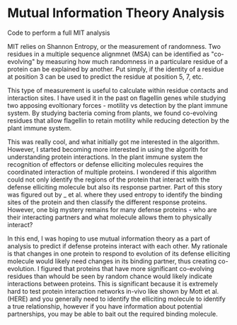 # Mutual Information Theory Analysis
Code to perform a full MIT analysis

MIT relies on Shannon Entropy, or the measurement of randomness. Two residues in a multiple sequence alignmnet (MSA) can be identified as "co-evolving" by measuring how much randomness in a particulare residue of a protein can be explained by another. Put simply, if the identity of a residue at position 3 can be used to predict the residue at position 5, 7, etc. 

This type of measurement is useful to calculate within residue contacts and interaction sites. I have used it in the past on flagellin genes while studying two apposing evoltionary forces - motility vs detection by the plant immune system. By studying bacteria coming from plants, we found co-evolving residues that allow flagellin to retain motility while reducing detection by the plant immune system. 

This was really cool, and what initially got me interested in the algorithm. However, I started becoming more interested in using the algorith for understanding protein interactions. In the plant immune system the recognition of effectors or defense elliciting molecules requires the coordinated interaction of multiple proteins. I wondered if this algorithm could not only identify the regions of the protein that interact with the defense elliciting molecule but also its response partner. Part of this story was figured out by _ et al. where they used entropy to identify the binding sites of the protein and then classify the different response proteins. However, one big mystery remains for many defense proteins - who are their interacting partners and what molecule allows them to physically interact?

In this end, I was hoping to use mutual information theory as a part of analysis to predict if defense proteins interact with each other. My rationale is that changes in one protein to respond to evolution of its defense elliciting molecule would likely need changes in its binding partner, thus creating co-evolution. I figured that proteins that have more significant co-evolving residues than whould be seen by random chance would likely indicate interactions between proteins. This is significant because it is extremely hard to test protein interaction networks in-vivo like shown by Mott et al. (HERE) and you generally need to identify the elliciting molecule to identify a true relationship, however if you have information about potential partnerships, you may be able to bait out the required binding molecule.
